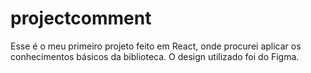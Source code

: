 # projectcomment
Esse é o meu primeiro projeto feito em React, onde procurei aplicar os conhecimentos básicos da biblioteca. O design utilizado foi do Figma.
